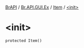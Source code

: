 [BrAPI](../../index.md) / [Br.API.GUI.Ex](../index.md) / [Item](index.md) / [&lt;init&gt;](./-init-.md)

# &lt;init&gt;

`protected Item()`